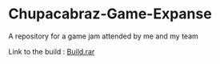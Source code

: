 # Chupacabraz-Game-Expanse
A repository for a game jam attended by me and my team

Link to the build : [Build.rar](https://github.com/Quarkblue/Chupacabraz-Game-Expanse/blob/main/ChupacabrazGameExpanse/Build.rar)
